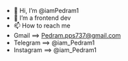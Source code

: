 - 👋 Hi, I’m @iamPedram1
- 👀 I’m a frontend dev
- 📫 How to reach me 
- Gmail ==> Pedram.pps737@gmail.com
- Telegram  ==> @iam_Pedram1
- Instagram ==> @iam_Pedram1
<!---
iamPedram1/iamPedram1 is a ✨ special ✨ repository because its `README.md` (this file) appears on your GitHub profile.
You can click the Preview link to take a look at your changes.
--->
